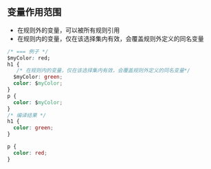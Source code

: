 
## 变量作用范围
* 在规则外的变量，可以被所有规则引用
* 在规则内的变量，仅在该选择集内有效，会覆盖规则外定义的同名变量

```css
/* === 例子 */
$myColor: red;
h1 {
   /* 在规则内的变量，仅在该选择集内有效，会覆盖规则外定义的同名变量*/
  $myColor: green;
  color: $myColor;
}
p {
  color: $myColor;
}
/* 编译结果 */
h1 {
  color: green;
}

p {
  color: red;
}